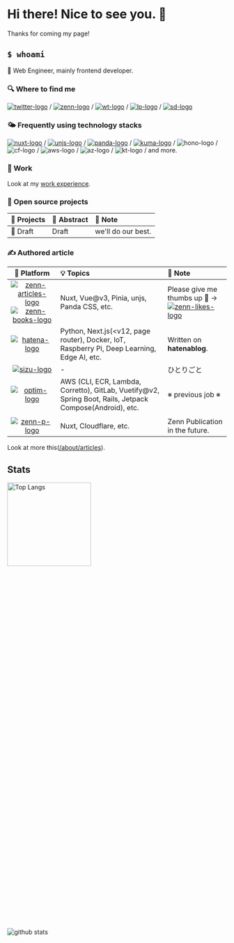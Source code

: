 <!--
**Shimpei-GANGAN/Shimpei-GANGAN** is a ✨ _special_ ✨ repository because its `README.md` (this file) appears on your GitHub profile.

Here are some ideas to get you started:

- 🔭 I’m currently working on ...
- 🌱 I’m currently learning ...
- 👯 I’m looking to collaborate on ...
- 🤔 I’m looking for help with ...
- 💬 Ask me about ...
- 📫 How to reach me: ...
- 😄 Pronouns: ...
- ⚡ Fun fact: ...
-->

<h1> Hi there! Nice to see you. 👋 </h1>

<p>Thanks for coming my page!</p>

## `$ whoami`

🌸 Web Engineer, mainly frontend developer.

### 🔍 Where to find me

[![twitter-logo]][twitter-href] / [![zenn-logo]][zenn-href] / [![wt-logo]][wt-href] / [![lp-logo]][lp-href] / [![sd-logo]][sd-href]

### 🌤️ Frequently using technology stacks

[![nuxt-logo]][nuxt-href] / [![unjs-logo]][unjs-href] / [![panda-logo]][panda-href] / [![kuma-logo]][kuma-href] / ![hono-logo] / ![cf-logo] / ![aws-logo] / ![az-logo] / ![kt-logo] / and more.

### 🔭 Work

Look at my [work experience](./about/work_experience.md).
 
### 🌱 Open source projects

| 🚀 Projects | 🌱 Abstract | 📗 Note |
| :- | :- | :- |
| 🦒 Draft | Draft | we'll do our best. | 

### ✍ Authored article 

| 📝 Platform | 💡 Topics | 📗 Note |
| :----: | :- | :- |
| [![zenn-articles-logo]][zenn-href] [![zenn-books-logo]][zenn-books-href] | Nuxt, Vue@v3, Pinia, unjs, Panda CSS, etc. | Please give me thumbs up 💚 → [![zenn-likes-logo]][zenn-href] |
| [![hatena-logo]][hatena-href] | Python, Next.js(<v12, page router), Docker, IoT, Raspberry Pi, Deep Learning, Edge AI, etc. | Written on **hatenablog**. | 
| [![sizu-logo]][sizu-href] | - | ひとりごと | 
| [![optim-logo]][optim-href] | AWS (CLI, ECR, Lambda, Corretto), GitLab, Vuetify@v2, Spring Boot, Rails, Jetpack Compose(Android), etc. | ※ previous job ※ |
| | | |
| [![zenn-p-logo]][zenn-p-href] | Nuxt, Cloudflare, etc. | Zenn Publication in the future. |

Look at more this([/about/articles](./about/articles.md)).

## Stats

<div style="display: grid; grid-template-columns: repeat(auto-fit, minmax(300px, 1fr)); gap: 16rem">
  <img
    alt="Top Langs"
    style="display: grid; grid-template-rows: subgrid; grid-row: span 4; height: 12rem"
    src="https://github-readme-stats.vercel.app/api/top-langs/?username=shinGangan&layout=compact&count_private=true&show_icons=true&theme=vue-dark&hide=jupyter%20notebook,MDX&langs_count=6"
  />
  <img
    alt="github stats"
    style="display: grid; grid-template-rows: subgrid; grid-row: span 4;"
    src="https://github-readme-stats.vercel.app/api?username=shinGangan&count_private=true&show_icons=true&show_icons=true&theme=vue-dark"
  />  
</div>

<!--
  Badge for SNS Platform
-->
[twitter-logo]: https://img.shields.io/badge/X(Twitter)-%231da1f2.svg?&style=flat&logo=twitter&logoColor=white
[twitter-href]: https://twitter.com/gangan_nikki

[wt-logo]: https://img.shields.io/badge/Wantedly-21bddb.svg?&style=flat&logo=wantedly&logoColor=white
[wt-href]: https://www.wantedly.com/id/gangan_shimpei_iwam

[lp-logo]: https://img.shields.io/badge/LAPRAS-0a5ed9.svg?&style=flat&logo=lapras&logoColor=white
[lp-href]: https://lapras.com/public/gangan

[sizu-logo]: https://img.shields.io/badge/Sizu-FFFFFF.svg?&style=flat&logo=sizu
[sizu-href]: https://sizu.me/gangan_nikki

<!--
  Badge for Writing / Speaker Platform
-->
[zenn-logo]: https://img.shields.io/badge/Zenn-3ea8ff.svg?&style=flat&logo=Zenn&logoColor=white
[zenn-articles-logo]: https://badgen.org/img/zenn/gangannikki/articles?style=plastic
[zenn-likes-logo]: https://badgen.org/img/zenn/gangannikki/likes?style=plastic
[zenn-href]: https://zenn.dev/gangannikki

[zenn-books-logo]: https://badgen.org/img/zenn/gangannikki/books?style=plastic
[zenn-books-href]: https://zenn.dev/gangannikki?tab=books

[zenn-p-logo]: https://img.shields.io/badge/xyz_Publication-0-3ea8ff.svg?&style=flat&logo=Zenn
[zenn-p-href]: https://zenn.dev/gangannikki

[qiita-logo]: https://img.shields.io/badge/Qiita-55c500.svg?&style=flat&logo=qiita&logoColor=white
[qiita-href]: https://qiita.com/GANGAN

[hatena-logo]: https://img.shields.io/badge/Personal_Tech_Blog-231-f19db5.svg?&style=flat
[hatena-href]: https://gangannikki.hatenadiary.jp/

[optim-logo]: https://img.shields.io/badge/OPTiM_Tech_Blog-10-0020F4.svg?&style=flat
[optim-href]: https://tech-blog.optim.co.jp/search?q=%E5%B2%A9%E4%B8%B8

[sd-logo]: https://img.shields.io/badge/slideshare-008ED2.svg?&style=flat&logo=slideshare&logoColor=white
[sd-href]: https://www.slideshare.net/ShimpeiIwamaru/presentations

[sp-logo]: https://img.shields.io/badge/Speaker_Deck-009287.svg?&style=flat&logo=speakerdeck&logoColor=white
[sp-href]: https://www.slideshare.net/ShimpeiIwamaru/presentations

<!--
  Badge for Tech
-->
[nuxt-logo]: https://img.shields.io/badge/Nuxt-00DC82.svg?style=plastic&logo=nuxt.js&color=6A6A6A
[nuxt-href]: https://nuxt.com
[unjs-logo]: https://img.shields.io/badge/UnJS-ECDC5A.svg?style=plastic&logo=unjs
[unjs-href]: https://unjs.io/packages
[panda-logo]: https://img.shields.io/badge/Panda_CSS_🐼_-FDE047.svg?style=plastic&logo=pandacss
[panda-href]: https://panda-css.com/
[kuma-logo]: https://img.shields.io/badge/Kuma_UI_🐻‍❄️_-FFFFFF.svg?style=plastic&logo=kumaui
[kuma-href]: https://www.kuma-ui.com/
[hono-logo]: https://img.shields.io/badge/Hono-E36002.svg?style=plastic&logo=hono&color=6A6A6A
[hono-href]: https://hono.dev/
[cf-logo]: https://img.shields.io/badge/Cloudflare-F38020.svg?style=plastic&logo=cloudflare&color=6A6A6A
[cf-href]: https://www.cloudflare.com/ja-jp/
[az-logo]: https://img.shields.io/badge/Azure-0078D4.svg?style=plastic&logo=microsoftazure
[aws-logo]: https://img.shields.io/badge/AWS-FF9900.svg?style=plastic&logo=amazonaws
[kt-logo]: https://img.shields.io/badge/Kotlin-7F52FF.svg?style=plastic&logo=kotlin&color=6A6A6A
